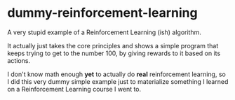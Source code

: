 # dummy-reinforcement-learning

A very stupid example of a Reinforcement Learning (ish) algorithm.

It actually just takes the core principles and shows a simple program that keeps trying to get to the number 100, by giving rewards to it based on its actions.

I don't know math enough **yet** to actually do **real** reinforcement learning, so I did this very dummy simple example just to materialize something I learned on a Reinforcement Learning course I went to.
